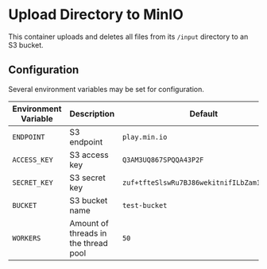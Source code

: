 # Upload Directory to MinIO

This container uploads and deletes all files from its `/input` directory to an S3 bucket.

## Configuration

Several environment variables may be set for configuration.

| Environment Variable | Description                          | Default                                    |
| -------------------- | ------------------------------------ | ------------------------------------------ |
| `ENDPOINT`           | S3 endpoint                          | `play.min.io`                              |
| `ACCESS_KEY`         | S3 access key                        | `Q3AM3UQ867SPQQA43P2F`                     |
| `SECRET_KEY`         | S3 secret key                        | `zuf+tfteSlswRu7BJ86wekitnifILbZam1KYY3TG` |
| `BUCKET`             | S3 bucket name                       | `test-bucket`                              |
| `WORKERS`            | Amount of threads in the thread pool | `50`                                       |
